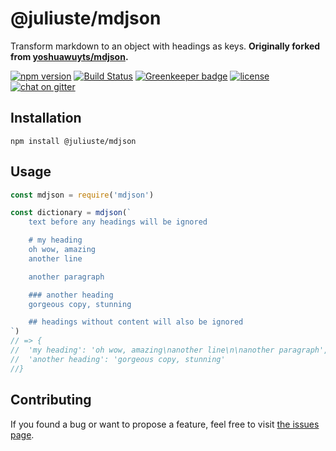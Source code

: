 # @juliuste/mdjson

Transform markdown to an object with headings as keys. **Originally forked from [yoshuawuyts/mdjson](https://github.com/yoshuawuyts/mdjson).**

[![npm version](https://img.shields.io/npm/v/@juliuste/mdjson.svg)](https://www.npmjs.com/package/@juliuste/mdjson)
[![Build Status](https://travis-ci.org/juliuste/mdjson.svg?branch=master)](https://travis-ci.org/juliuste/mdjson)
[![Greenkeeper badge](https://badges.greenkeeper.io/juliuste/mdjson.svg)](https://greenkeeper.io/)
[![license](https://img.shields.io/github/license/juliuste/mdjson.svg?style=flat)](license)
[![chat on gitter](https://badges.gitter.im/juliuste.svg)](https://gitter.im/juliuste)

## Installation

```shell
npm install @juliuste/mdjson
```

## Usage

```js
const mdjson = require('mdjson')

const dictionary = mdjson(`
    text before any headings will be ignored

    # my heading
    oh wow, amazing
    another line

    another paragraph

    ### another heading
    gorgeous copy, stunning

    ## headings without content will also be ignored
`)
// => {
//  'my heading': 'oh wow, amazing\nanother line\n\nanother paragraph',
//  'another heading': 'gorgeous copy, stunning'
//}
```

## Contributing

If you found a bug or want to propose a feature, feel free to visit [the issues page](https://github.com/juliuste/mdjson/issues).

